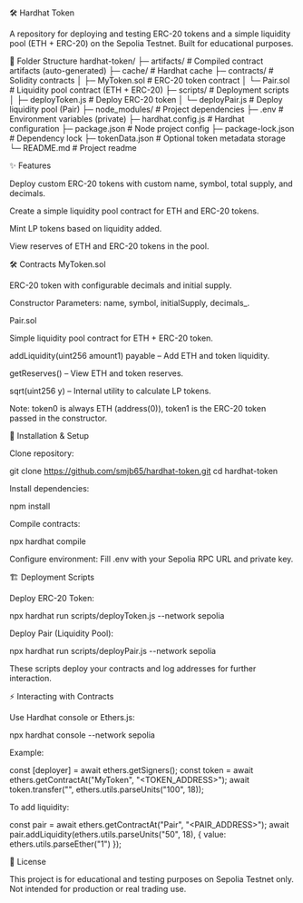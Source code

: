 🛠️ Hardhat Token

A repository for deploying and testing ERC-20 tokens and a simple liquidity pool (ETH + ERC-20) on the Sepolia Testnet. Built for educational purposes.

📂 Folder Structure
hardhat-token/
├─ artifacts/           # Compiled contract artifacts (auto-generated)
├─ cache/               # Hardhat cache
├─ contracts/           # Solidity contracts
│  ├─ MyToken.sol       # ERC-20 token contract
│  └─ Pair.sol          # Liquidity pool contract (ETH + ERC-20)
├─ scripts/             # Deployment scripts
│  ├─ deployToken.js    # Deploy ERC-20 token
│  └─ deployPair.js     # Deploy liquidity pool (Pair)
├─ node_modules/        # Project dependencies
├─ .env                 # Environment variables (private)
├─ hardhat.config.js    # Hardhat configuration
├─ package.json         # Node project config
├─ package-lock.json    # Dependency lock
├─ tokenData.json       # Optional token metadata storage
└─ README.md            # Project readme

✨ Features

Deploy custom ERC-20 tokens with custom name, symbol, total supply, and decimals.

Create a simple liquidity pool contract for ETH and ERC-20 tokens.

Mint LP tokens based on liquidity added.

View reserves of ETH and ERC-20 tokens in the pool.

🛠️ Contracts
MyToken.sol

ERC-20 token with configurable decimals and initial supply.

Constructor Parameters: name, symbol, initialSupply, decimals_.

Pair.sol

Simple liquidity pool contract for ETH + ERC-20 token.

addLiquidity(uint256 amount1) payable – Add ETH and token liquidity.

getReserves() – View ETH and token reserves.

sqrt(uint256 y) – Internal utility to calculate LP tokens.

Note: token0 is always ETH (address(0)), token1 is the ERC-20 token passed in the constructor.

🚀 Installation & Setup

Clone repository:

git clone https://github.com/smjb65/hardhat-token.git
cd hardhat-token


Install dependencies:

npm install


Compile contracts:

npx hardhat compile


Configure environment:
Fill .env with your Sepolia RPC URL and private key.

🏗️ Deployment Scripts

Deploy ERC-20 Token:

npx hardhat run scripts/deployToken.js --network sepolia


Deploy Pair (Liquidity Pool):

npx hardhat run scripts/deployPair.js --network sepolia


These scripts deploy your contracts and log addresses for further interaction.

⚡ Interacting with Contracts

Use Hardhat console or Ethers.js:

npx hardhat console --network sepolia


Example:

const [deployer] = await ethers.getSigners();
const token = await ethers.getContractAt("MyToken", "<TOKEN_ADDRESS>");
await token.transfer("<RECIPIENT>", ethers.utils.parseUnits("100", 18));


To add liquidity:

const pair = await ethers.getContractAt("Pair", "<PAIR_ADDRESS>");
await pair.addLiquidity(ethers.utils.parseUnits("50", 18), { value: ethers.utils.parseEther("1") });

📜 License

This project is for educational and testing purposes on Sepolia Testnet only. Not intended for production or real trading use.